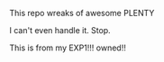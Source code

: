 This repo wreaks of awesome PLENTY

I can't even handle it.  Stop.

This is from my EXP1!!!
owned!!
